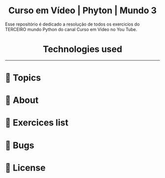 <h1 align="center"> Curso em Vídeo | Phyton | Mundo 3 </h1>
<p> Esse repositório é dedicado a resolução de todos os exercicíos do TERCEIRO mundo Python do canal Curso em Vídeo no You Tube. </p>



<h1 align="center">Technologies used </h1>
<p align="center">
  <a href="https://www.java.com/en/">
  </a>
</p>
  
---
  
# :pushpin: Topics
# :rocket: About
# :memo: Exercices list
# :bug: Bugs
# :closed_book: License
